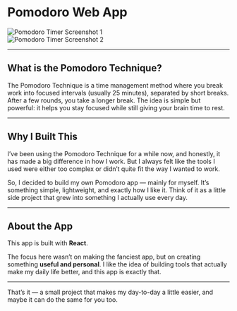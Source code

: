 # Pomodoro Web App

![Pomodoro Timer Screenshot 1](/img/screenshots/screen1.png)  
![Pomodoro Timer Screenshot 2](/img/screenshots/screen1.png)  

---

## What is the Pomodoro Technique?  
The Pomodoro Technique is a time management method where you break work into focused intervals (usually 25 minutes), separated by short breaks. After a few rounds, you take a longer break. The idea is simple but powerful: it helps you stay focused while still giving your brain time to rest.

---

## Why I Built This  
I’ve been using the Pomodoro Technique for a while now, and honestly, it has made a big difference in how I work. But I always felt like the tools I used were either too complex or didn’t quite fit the way I wanted to work.  

So, I decided to build my own Pomodoro app — mainly for myself. It’s something simple, lightweight, and exactly how I like it. Think of it as a little side project that grew into something I actually use every day.

---

## About the App  
This app is built with **React**.

The focus here wasn’t on making the fanciest app, but on creating something **useful and personal**. I like the idea of building tools that actually make my daily life better, and this app is exactly that.

---

That’s it — a small project that makes my day-to-day a little easier, and maybe it can do the same for you too.